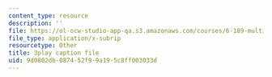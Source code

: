 ```yaml
---
content_type: resource
description: ''
file: https://ol-ocw-studio-app-qa.s3.amazonaws.com/courses/6-189-multicore-programming-primer-january-iap-2007/9d0802db087452f99a195c8ff003033d_5F3HVitoWHc.vtt
file_type: application/x-subrip
resourcetype: Other
title: 3play caption file
uid: 9d0802db-0874-52f9-9a19-5c8ff003033d
---
```

